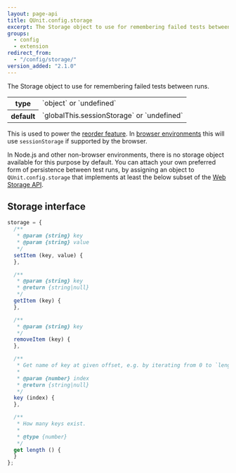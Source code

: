 ```yaml
---
layout: page-api
title: QUnit.config.storage
excerpt: The Storage object to use for remembering failed tests between runs.
groups:
  - config
  - extension
redirect_from:
  - "/config/storage/"
version_added: "2.1.0"
---
```


The Storage object to use for remembering failed tests between runs.

<table>
<tr>
  <th>type</th>
  <td markdown="span">`object` or `undefined`</td>
</tr>
<tr>
  <th>default</th>
  <td markdown="span">`globalThis.sessionStorage` or `undefined`</td>
</tr>
</table>

This is used to power the [reorder feature](./reorder.md). In [browser environments](../../browser.md) this will use `sessionStorage` if supported by the browser.

In Node.js and other non-browser environments, there is no storage object available for this purpose by default. You can attach your own preferred form of persistence between test runs, by assigning an object to `QUnit.config.storage` that implements at least the below subset of the [Web Storage API](https://developer.mozilla.org/en-US/docs/Web/API/Web_Storage_API).

## Storage interface

```js
storage = {
  /**
   * @param {string} key
   * @param {string} value
   */
  setItem (key, value) {
  },

  /**
   * @param {string} key
   * @return {string|null}
   */
  getItem (key) {
  },

  /**
   * @param {string} key
   */
  removeItem (key) {
  },

  /**
   * Get name of key at given offset, e.g. by iterating from 0 to `length`.
   *
   * @param {number} index
   * @return {string|null}
   */
  key (index) {
  },

  /**
   * How many keys exist.
   *
   * @type {number}
   */
  get length () {
  }
};
```
